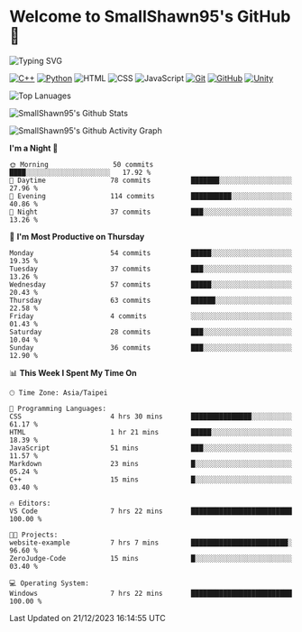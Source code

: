 # Welcome to SmallShawn95's GitHub 👋

![Typing SVG](https://readme-typing-svg.demolab.com/?lines=print("Hello,+world");cout+>>+"Hello,+world!";console.log("Hello,+world!")&center=true&size=22)

<!--
![GitHub User's Stars](https://img.shields.io/github/stars/smallshawn95?color=orange&label=Stars&labelColor=yellow)
![GitHub Followers](https://img.shields.io/github/followers/smallshawn95?color=orange&label=Followers&labelColor=FFDBAC)
-->

<!-- https://shields.io/, https://simpleicons.org/ -->
[![C++](https://img.shields.io/badge/-C++-00599C?style=flat-square&logo=cplusplus)](https://cplusplus.com/)
[![Python](https://img.shields.io/badge/-Python-3776AB?style=flat-square&logo=python&logoColor=ffffff)](https://www.python.org/)
![HTML](https://img.shields.io/badge/-HTML-E34F26?style=flat-square&logo=html5&logoColor=ffffff)
![CSS](https://img.shields.io/badge/-CSS-1572B6?style=flat-square&logo=css3)
![JavaScript](https://img.shields.io/badge/-JavaScript-F7DF1E?style=flat-square&logo=javascript&logoColor=ffffff)
[![Git](https://img.shields.io/badge/-Git-f05032?style=flat-square&logo=git&logoColor=ffffff)](https://git-scm.com/)
[![GitHub](https://img.shields.io/badge/-GitHub-181717?style=flat-square&logo=github)](https://github.com/)
[![Unity](https://img.shields.io/badge/-Unity-000000?style=flat-square&logo=unity)](https://unity.com/)

![Top Lanuages](https://github-readme-stats.vercel.app/api/top-langs/?username=smallshawn95&theme=holi&layout=donut&size_weight=0.5&count_weight=0.5&exclude_repo=smallshawn95.github.io)

![SmallShawn95's Github Stats](https://github-readme-stats.vercel.app/api?username=smallshawn95&theme=holi&show_icons=true)

![SmallShawn95's Github Activity Graph](https://github-readme-activity-graph.vercel.app/graph?username=smallshawn95&theme=tokyo-night)

<!-- ![SmallShawn95's WakaTime Stats](https://github-readme-stats.vercel.app/api/wakatime?username=smallshawn95) -->
<!-- ![Repositorie Card](https://github-readme-stats.vercel.app/api/pin/?username=smallshawn95&repo=Python-Discord-Bot-Course&theme=holi) -->
<!-- ![Repositorie Card](https://github-readme-stats.vercel.app/api/pin/?username=smallshawn95&repo=ZeroJudge-Code&theme=holi) -->

<!--START_SECTION:waka-->
**I'm a Night 🦉** 

```text
🌞 Morning                50 commits          ████░░░░░░░░░░░░░░░░░░░░░   17.92 % 
🌆 Daytime                78 commits          ███████░░░░░░░░░░░░░░░░░░   27.96 % 
🌃 Evening                114 commits         ██████████░░░░░░░░░░░░░░░   40.86 % 
🌙 Night                  37 commits          ███░░░░░░░░░░░░░░░░░░░░░░   13.26 % 
```
📅 **I'm Most Productive on Thursday** 

```text
Monday                   54 commits          █████░░░░░░░░░░░░░░░░░░░░   19.35 % 
Tuesday                  37 commits          ███░░░░░░░░░░░░░░░░░░░░░░   13.26 % 
Wednesday                57 commits          █████░░░░░░░░░░░░░░░░░░░░   20.43 % 
Thursday                 63 commits          ██████░░░░░░░░░░░░░░░░░░░   22.58 % 
Friday                   4 commits           ░░░░░░░░░░░░░░░░░░░░░░░░░   01.43 % 
Saturday                 28 commits          ███░░░░░░░░░░░░░░░░░░░░░░   10.04 % 
Sunday                   36 commits          ███░░░░░░░░░░░░░░░░░░░░░░   12.90 % 
```


📊 **This Week I Spent My Time On** 

```text
🕑︎ Time Zone: Asia/Taipei

💬 Programming Languages: 
CSS                      4 hrs 30 mins       ███████████████░░░░░░░░░░   61.17 % 
HTML                     1 hr 21 mins        █████░░░░░░░░░░░░░░░░░░░░   18.39 % 
JavaScript               51 mins             ███░░░░░░░░░░░░░░░░░░░░░░   11.57 % 
Markdown                 23 mins             █░░░░░░░░░░░░░░░░░░░░░░░░   05.24 % 
C++                      15 mins             █░░░░░░░░░░░░░░░░░░░░░░░░   03.40 % 

🔥 Editors: 
VS Code                  7 hrs 22 mins       █████████████████████████   100.00 % 

🐱‍💻 Projects: 
website-example          7 hrs 7 mins        ████████████████████████░   96.60 % 
ZeroJudge-Code           15 mins             █░░░░░░░░░░░░░░░░░░░░░░░░   03.40 % 

💻 Operating System: 
Windows                  7 hrs 22 mins       █████████████████████████   100.00 % 
```


 Last Updated on 21/12/2023 16:14:55 UTC
<!--END_SECTION:waka-->

<!--
**smallshawn95/smallshawn95** is a ✨ _special_ ✨ repository because its `README.md` (this file) appears on your GitHub profile.

- 🔭 I’m currently working on ...
- 🌱 I’m currently learning ...
- 👯 I’m looking to collaborate on ...
- 🤔 I’m looking for help with ...
- 💬 Ask me about ...
- 📫 How to reach me: ...
- 😄 Pronouns: ...
- ⚡ Fun fact: ...
-->
